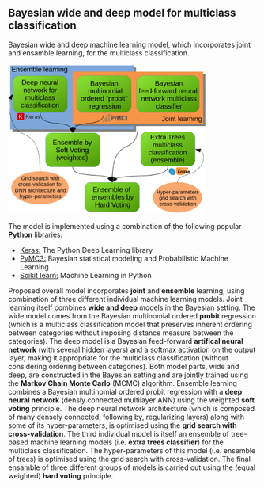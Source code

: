 ## Bayesian wide and deep model for multiclass classification

Bayesian wide and deep machine learning model, which incorporates joint and ensamble learning, for the multiclass classification.

<img src="diagram.png" alt="ML Model for multiclass classification" width="400"> 

The model is implemented using a combination of the following popular **Python** libraries:
* [Keras:](https://keras.io/) The Python Deep Learning library
* [PyMC3:](http://docs.pymc.io/) Bayesian statistical modeling and Probabilistic Machine Learning
* [Scikit learn:](http://scikit-learn.org/stable/index.html) Machine Learning in Python

Proposed overall model incorporates **joint** and **ensemble** learning, using combination of three different individual machine learning models. Joint learning itself combines **wide and deep** models in the Bayesian setting. The wide model comes from the Bayesian multinomial ordered **probit** regression (which is a multiclass classification model that preserves inherent ordering between categories without imposing distance measure between the categories). The deep model is a Bayesian feed-forward **artifical neural network** (with several hidden layers) and a softmax activation on the output layer, making it appropriate for the multiclass classification (without considering ordering between categories). Both model parts, wide and deep, are constructed in the Bayesian setting and are jointly trained using the **Markov Chain Monte Carlo** (MCMC) algorithm. Ensemble learning combines a Bayesian multinomial ordered probit regression with a **deep neural network** (densly connected multilayer ANN) using the weighted **soft voting** principle. The deep neural network architecture (which is composed of many densely connected, following by, regularizing layers) along with some of its hyper-parameters, is optimised using the **grid search with cross-validation**. The third individual model is itself an ensemble of tree-based machine learning models (i.e. **extra trees classifier**) for the multiclass classification. The hyper-parameters of this model (i.e. ensemble of trees) is optimised using the grid search with cross-validation. The final ensamble of three different groups of models is carried out using the (equal weighted) **hard voting** principle.
